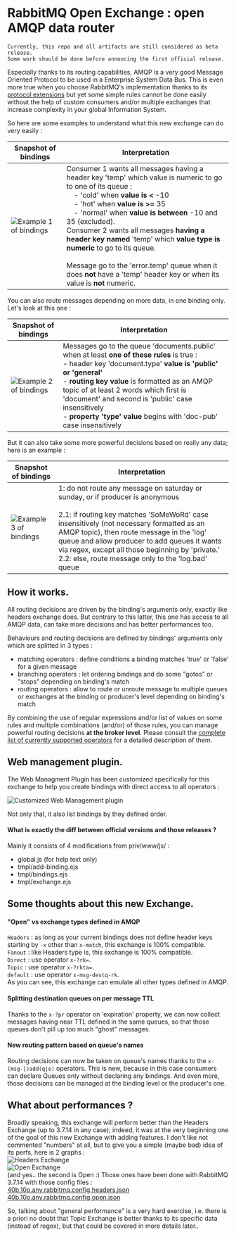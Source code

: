 # RabbitMQ Open Exchange : open AMQP data router

````
Currently, this repo and all artifacts are still considered as beta release.
Some work should be done before annoncing the first official release.
````

Especially thanks to its routing capabilities, AMQP is a very good Message Oriented Protocol to be used in a Enterprise System Data Bus. This is even more true when you choose RabbitMQ's implementation thanks to its [protocol extensions](https://www.rabbitmq.com/extensions.html) but yet some simple rules cannot be done easily without the help of custom consumers and/or multiple exchanges that increase complexity in your global Information System.

So here are some examples to understand what this new exchange can do very easily :

| Snapshot of bindings | Interpretation |
| --- | --- |
| ![](https://sylvain-hh.github.io/rabbitmq-open-exchange/imgs/ex_bindings1.png "Example 1 of bindings") | Consumer 1 wants all messages having a header key 'temp' which value is numeric to go to one of its queue : <br/> &nbsp;&nbsp;&nbsp; - 'cold' when <b>value is &lt;</b> -10<br/> &nbsp;&nbsp;&nbsp; - 'hot' when <b>value is &gt;=</b> 35<br/> &nbsp;&nbsp;&nbsp; - 'normal' when <b>value is between</b> -10 and 35 (excluded).<br/>Consumer 2 wants all messages <b>having a header key named</b> 'temp' which <b>value type is numeric</b> to go to its queue.<br/><br/>Message go to the 'error.temp' queue when it does <b>not</b> have a 'temp' header key or when its value is <b>not</b> numeric. |

You can also route messages depending on more data, in one binding only. Let's look at this one :

| Snapshot of bindings | Interpretation |
| --- | --- |
| ![](https://sylvain-hh.github.io/rabbitmq-open-exchange/imgs/ex_bindings2.png "Example 2 of bindings") | Messages go to the queue 'documents.public' when at least <b>one of these rules</b> is true : <br/> - header key 'document.type' <b>value is 'public' or 'general'</b> <br/> - <b>routing key value</b> is formatted as an AMQP topic of at least 2 words which first is 'document' and second is 'public' case insensitively <br/> - <b>property 'type' value</b> begins with 'doc-pub' case insensitively |

But it can also take some more powerful decisions based on really any data; here is an example :

| Snapshot of bindings | Interpretation |
| --- | --- |
| ![](https://sylvain-hh.github.io/rabbitmq-open-exchange/imgs/ex_bindings3.png "Example 3 of bindings") | 1: do not route any message on saturday or sunday, or if producer is anonymous<br/><br/> 2.1: if routing key matches 'SoMeWoRd' case insensitively (not necessary formatted as an AMQP topic), then route message in the 'log' queue and allow producer to add queues it wants via regex, except all those beginning by 'private.'<br/> 2.2: else, route message only to the 'log.bad' queue |




## How it works.

All routing decisions are driven by the binding's arguments only, exactly like headers exchange does. But contrary to this latter, this one has access to all AMQP data, can take more decisions and has better performances too.<br/>

Behaviours and routing decisions are defined by bindings' arguments only which are splitted in 3 types :
* matching operators : define conditions a binding matches 'true' or 'false' for a given message
* branching operators : let ordering bindings and do some "gotos" or "stops" depending on binding's match
* routing operators : allow to route or unroute message to multiple queues or exchanges at the binding or producer's level depending on binding's match<br/>

By combining the use of regular expressions and/or list of values on some rules and multiple combinations (and/or) of those rules, you can manage powerful routing decisions __at the broker level__.
Please consult the [complete list of currently supported operators](README-operators.md) for a detailed description of them.


## Web management plugin.

The Web Managment Plugin has been customized specifically for this exchange to help you create bindings with direct access to all operators :<br/>

![](https://sylvain-hh.github.io/rabbitmq-open-exchange/imgs/management.png "Customized Web Management plugin")

Not only that, it also list bindings by they defined order.<br/>

#### What is exactly the diff between official versions and those releases ?

Mainly it consists of 4 modifications from priv/www/js/ :
* global.js (for help text only)
* tmpl/add-binding.ejs
* tmpl/bindings.ejs
* tmpl/exchange.ejs


## Some thoughts about this new Exchange.

#### "Open" vs exchange types defined in AMQP

````Headers```` : as long as your current bindings does not define header keys starting by ````-x```` other than ````x-match````, this exchange is 100% compatible.<br/>
````Fanout```` : like Headers type is, this exchange is 100% compatible.<br/>
````Direct```` : use operator ````x-?rk=````.<br/>
````Topic```` : use operator ````x-?rkta=````.<br/>
````default```` : use operator ````x-msg-destq-rk````.<br/>
As you can see, this exchange can emulate all other types defined in AMQP.<br/>

#### Splitting destination queues on per message TTL

Thanks to the ````x-?pr```` operator on 'expiration' property, we can now collect messages having near TTL defined in the same queues, so that those queues don't pill up too much "ghost" messages.

#### New routing pattern based on queue's names

Routing decisions can now be taken on queue's names thanks to the ````x-(msg-|)add(q|e)```` operators. This is new, because in this case consumers can declare Queues only without declaring any bindings. And even more, those decisions can be managed at the binding level or the producer's one.<br/>


## What about performances ?

Broadly speaking, this exchange will perform better than the Headers Exchange (up to 3.7.14 in any case); indeed, it was at the very beginning one of the goal of this new Exchange with adding features. I don't like not commented "numbers" at all, but to give you a simple (maybe bad) idea of its perfs, here is 2 graphs :
<br/>
![](https://sylvain-hh.github.io/rabbitmq-open-exchange/imgs/40b.10o.any.headers.png "Headers Exchange")
<br/>
![](https://sylvain-hh.github.io/rabbitmq-open-exchange/imgs/40b.10o.any.open.png "Open Exchange")
<br/>
(and yes.. the second is Open :)
Those ones have been done with RabbitMQ 3.7.14 with those config files :
<br/>
[40b.10o.any.rabbitmq.config.headers.json](https://sylvain-hh.github.io/rabbitmq-open-exchange/rabbitmq.configFiles/40b.10o.any.rabbitmq.config.headers.json "40b.10o.any.rabbitmq.config.headers.json")
<br/>
[40b.10o.any.rabbitmq.config.open.json](https://sylvain-hh.github.io/rabbitmq-open-exchange/rabbitmq.configFiles/40b.10o.any.rabbitmq.config.open.json "40b.10o.any.rabbitmq.config.open.json")

So, talking about "general performance" is a very hard exercise, i.e. there is a priori no doubt that Topic Exchange is better thanks to its specific data (instead of regex), but that could be covered in more details later..

